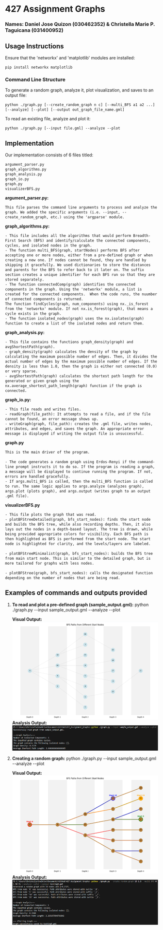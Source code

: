 # 427 Assignment Graphs
### Names: Daniel Jose Quizon (030462352) & Christella Marie P. Taguicana (031400952)

## Usage Instructions

Ensure that the 'networkx' and 'matplotlib' modules are installed:
```
pip install networkx matplotlib
```
### Command Line Structure

To generate a random graph, analyze it, plot visualization, and saves to an output file:
```
python ./graph.py [--create_random_graph n c] [--multi_BFS a1 a2 ...] [--analyze] [--plot] [--output out_graph_file_name.gml]    
```

To read an existing file, analyze and plot it:
```
python ./graph.py [--input file.gml] --analyze --plot
```

## Implementation
Our implementation consists of 6 files titled:
```
argument_parser.py
graph_algorithms.py
graph_analysis.py
graph_io.py
graph.py
visualizerBFS.py
```

**argument_parser.py:**
```
This file parses the command line arguments to process and analyze the graph. We added the specific arguments (i.e. --input, --create_random_graph, etc.) using the 'argparse' module.
```

**graph_algorithms.py:**
```
- This file includes all the algorithms that would perform Breadth-First Search (BFS) and identify/calculate the connected components, cycles, and isolated nodes in the graph. 
- The function multi_BFS(graph, startNodes) performs BFS after accepting one or more nodes, either from a pre-defined graph or when creating a new one. If nodes cannot be found, they are handled by skipping it gracefully. We used dictionaries to store the distances and parents for the BFS to refer back to it later on. The suffix section creates a unique identifier for each BFS run so that they are stored separately.
- The function connectedComp(graph) identifies the connected components in the graph. Using the 'networkx' module, a list is created for the connected components.  When the code runs, the nuumber of connected components is returned.
The function findCycles(graph, num_components) using nx._is_forest from the 'networkx' module. If not nx.is_forest(graph), that means a cycle exists in the graph. 
- The function isolated_nodes(graph) uses the nx.isolates(graph) function to create a list of the isolated nodes and return them.
```

**graph_analysis.py:**
```
- This file contains the functions graph_density(graph) and avgShortestPath(graph). 
- graph_density(graph) calculates the density of the graph by calculating the maximum possible number of edges. Then, it divides the actual number of edges by the maximum possible number of edges. If the density is less than 1.0, then the graph is either not connected (0.0) or very sparse.
- avgShortestPath(graph) calculates the shortest path length for the generated or given graph using the nx.average_shortest_path_length(graph) function if the graph is connected.
```

**graph_io.py:**
```
- This file reads and writes files.
- readGraph(file_path): It attempts to read a file, and if the file cannot be found, an error message shows up.
- writeGraph(graph, file_path): creates the .gml file, writes nodes, attributes, and edges, and saves the graph. An appropriate error message is displayed if writing the output file is unsuccessful.
```

**graph.py**
```
This is the main driver of the program.

- The code generates a random graph using Erdos-Renyi if the command-line prompt instructs it to do so. If the program is reading a graph, a message will be displayed to continue running the program. If not, errors are handled gracefully.
- If args.multi_BFS is called, then the multi_BFS function is called to run. The same logic applies to args.analyze (analyzes graph), args.plot (plots graph), and args.output (writes graph to an output .gml file).
```

**visualizerBFS.py**
```
- This file plots the graph that was read. 
- plotBFStreeDetailed(graph, bfs_start_nodes): finds the start node and builds the BFS tree, while also recording depths. Then, it also lays out the nodes in a depth-based layout. The tree is drawn, while being provided appropriate colors for visibility. Each BFS path is then highlighted as BFS is performed from the start node. The start node is highlighted for clarity, and the levels/layers are labeled.

- plotBFStreeMinimalist(graph, bfs_start_nodes): builds the BFS tree from main start node. This is similar to the detailed graph, but is more tailored for graphs with less nodes.

- plotBFStree(graph, bfs_start_nodes): calls the designated function depending on the number of nodes that are being read.
```

## Examples of commands and outputs provided
1. **To read and plot a pre-defined graph (sample_output.gml):**
    python ./graph.py --input sample_output.gml --analyze --plot

    **Visual Output:** ![Alt text](images/sample_output_graph.png)
    **Analysis Output:** ![Alt text](images/sample_output_analysis.png)

2. **Creating a random graph:**
    python ./graph.py --input sample_output.gml --analyze --plot

    **Visual Output:** ![Alt text](images/sample_random_graph.png)
    **Analysis Output:** ![Alt text](images/sample_random_analysis.png)